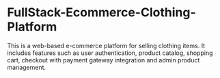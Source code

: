 # FullStack-Ecommerce-Clothing-Platform
This is a web-based e-commerce platform for selling clothing items. It includes features such as user authentication, product catalog, shopping cart, checkout with payment gateway integration and admin product management.
